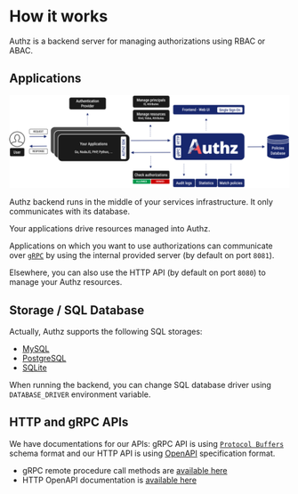 # How it works

Authz is a backend server for managing authorizations using RBAC or ABAC.

## Applications

![Architecture](https://raw.githubusercontent.com/eko/authz/master/docs/architecture/howitworks.png)

Authz backend runs in the middle of your services infrastructure. It only communicates with its database.

Your applications drive resources managed into Authz.

Applications on which you want to use authorizations can communicate over [`gRPC`](https://grpc.io/) by using the internal provided server (by default on port `8081`).

Elsewhere, you can also use the HTTP API (by default on port `8080`) to manage your Authz resources.

## Storage / SQL Database

Actually, Authz supports the following SQL storages:

* [MySQL](https://www.mysql.com/)
* [PostgreSQL](https://www.postgresql.org)
* [SQLite](https://www.sqlite.org)

When running the backend, you can change SQL database driver using `DATABASE_DRIVER` environment variable.

## HTTP and gRPC APIs

We have documentations for our APIs: gRPC API is using [`Protocol Buffers`](https://developers.google.com/protocol-buffers?hl=fr) schema format and our HTTP API is using [OpenAPI](https://swagger.io/specification/) specification format.

* gRPC remote procedure call methods are [available here](https://github.com/eko/authz/blob/master/backend/api/proto/api.proto)
* HTTP OpenAPI documentation is [available here](https://editor.swagger.io/?url=https://raw.githubusercontent.com/eko/authz/master/backend/internal/http/docs/swagger.yaml)
